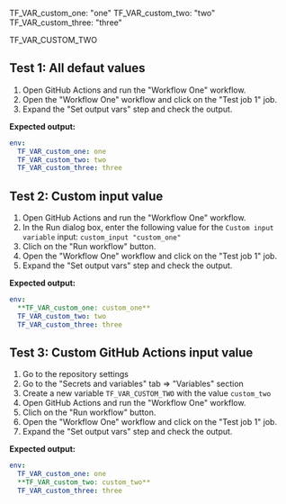 TF_VAR_custom_one: "one"
TF_VAR_custom_two: "two"
TF_VAR_custom_three: "three"

TF_VAR_CUSTOM_TWO

## Test 1: All defaut values

1. Open GitHub Actions and run the "Workflow One" workflow.
2. Open the "Workflow One" workflow and click on the "Test job 1" job.
3. Expand the "Set output vars" step and check the output.

**Expected output:**

```yaml
env:
  TF_VAR_custom_one: one
  TF_VAR_custom_two: two
  TF_VAR_custom_three: three
```


## Test 2: Custom input value

1. Open GitHub Actions and run the "Workflow One" workflow.
2. In the Run dialog box, enter the following value for the `Custom input variable` input: `custom_input "custom_one"`
3. Clich on the "Run workflow" button.
4. Open the "Workflow One" workflow and click on the "Test job 1" job.
5. Expand the "Set output vars" step and check the output.

**Expected output:**

```yaml
env:
  **TF_VAR_custom_one: custom_one**
  TF_VAR_custom_two: two
  TF_VAR_custom_three: three
```

## Test 3: Custom GitHub Actions input value

1. Go to the repository settings
2. Go to the "Secrets and variables" tab => "Variables" section
3. Create a new variable `TF_VAR_CUSTOM_TWO` with the value `custom_two`
4. Open GitHub Actions and run the "Workflow One" workflow.
5. Clich on the "Run workflow" button.
6. Open the "Workflow One" workflow and click on the "Test job 1" job.
7. Expand the "Set output vars" step and check the output.

**Expected output:**

```yaml
env:
  TF_VAR_custom_one: one
  **TF_VAR_custom_two: custom_two**
  TF_VAR_custom_three: three
```
